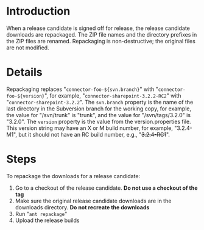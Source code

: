# Introduction #

When a release candidate is signed off for release, the release candidate downloads are repackaged. The ZIP file names and the directory prefixes in the ZIP files are renamed. Repackaging is non-destructive; the original files are not modified.

# Details #

Repackaging replaces "`connector-foo-${svn.branch}`" with "`connector-foo-${version}`",
for example, "`connector-sharepoint-3.2.2-RC2`" with "`connector-sharepoint-3.2.2`". The `svn.branch` property is the name of the last directory in the Subversion branch for the working copy, for example, the value for "/svn/trunk" is "trunk", and the value for "/svn/tags/3.2.0" is "3.2.0". The `version` property is the value from the version.properties file. This version string may have an X or M build number, for example, "3.2.4-M1", but it should not have an RC build number, e.g., "~~3.2.4-RC1~~".

# Steps #

To repackage the downloads for a release candidate:
  1. Go to a checkout of the release candidate. **Do not use a checkout of the tag**
  1. Make sure the original release candidate downloads are in the downloads directory. **Do not recreate the downloads**
  1. Run "`ant repackage`"
  1. Upload the release builds